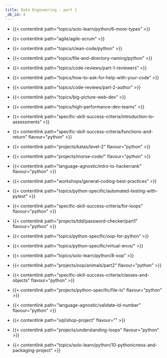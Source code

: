```yaml
---
title: Data Engineering - part 1
_db_id: 4
---
```


- {{< contentlink path="topics/solo-learn/python/6-more-types" >}}
- {{< contentlink path="agile/agile-scrum" >}}
- {{< contentlink path="topics/clean-code/python" >}}
- {{< contentlink path="topics/file-and-directory-naming/python" >}}
- {{< contentlink path="topics/code-reviews/part-1-reviewers" >}}
- {{< contentlink path="topics/how-to-ask-for-help-with-your-code" >}}
- {{< contentlink path="topics/code-reviews/part-2-author" >}}
- {{< contentlink path="topics/big-picture-web-dev" >}}
- {{< contentlink path="topics/high-performance-dev-teams" >}}
- {{< contentlink path="specific-skill-success-criteria/introduction-to-assessments" >}}
- {{< contentlink path="specific-skill-success-criteria/functions-and-return" flavour="python" >}}
- {{< contentlink path="projects/katas/level-2" flavour="python" >}}
- {{< contentlink path="projects/morse-code/" flavour="python" >}}
- {{< contentlink path="language-agnostic/intro-to-hackerrank" flavour="python" >}}
- {{< contentlink path="workshops/general-coding-best-practices" >}}
- {{< contentlink path="topics/python-specific/automated-testing-with-pytest" >}}
- {{< contentlink path="specific-skill-success-criteria/for-loops" flavour="python" >}}
- {{< contentlink path="projects/tdd/password-checker/part1" flavour="python" >}}
- {{< contentlink path="topics/python-specific/oop-for-python" >}}
- {{< contentlink path="topics/python-specific/virtual-envs/" >}}
- {{< contentlink path="topics/solo-learn/python/8-oop" >}}
- {{< contentlink path="projects/oop/animals/part2" flavour="python" >}}
- {{< contentlink path="specific-skill-success-criteria/classes-and-objects" flavour="python" >}}

- {{< contentlink path="projects/python-specific/file-io" flavour="python" >}}
- {{< contentlink path="language-agnostic/validate-id-number" flavour="python" >}}
- {{< contentlink path="sql/shop-project" flavour="" >}}
- {{< contentlink path="projects/understanding-loops" flavour="python" >}}
- {{< contentlink path="topics/solo-learn/python/10-pythonicness-and-packaging-project" >}}
